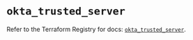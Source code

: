 # `okta_trusted_server`

Refer to the Terraform Registry for docs: [`okta_trusted_server`](https://registry.terraform.io/providers/okta/okta/4.11.0/docs/resources/trusted_server).
